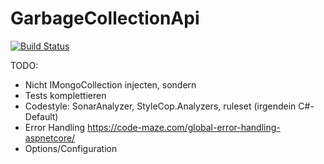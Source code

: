 # GarbageCollectionApi

[![Build Status](https://travis-ci.com/DanielGrams/GarbageCollectionApi.svg?branch=master)](https://travis-ci.com/DanielGrams/GarbageCollectionApi)

TODO:
 * Nicht IMongoCollection injecten, sondern 
 * Tests komplettieren
 * Codestyle: SonarAnalyzer, StyleCop.Analyzers, ruleset (irgendein C#-Default)
 * Error Handling https://code-maze.com/global-error-handling-aspnetcore/
 * Options/Configuration